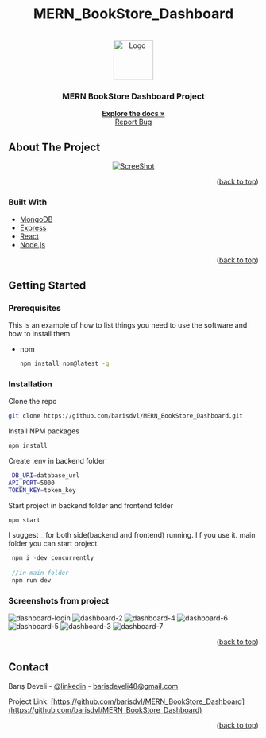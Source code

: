 <div align="center">

# MERN_BookStore_Dashboard
  </div>
  <div id="top"></div>
<!--
*** Thanks for checking out the Best-README-Template. If you have a suggestion
*** that would make this better, please fork the repo and create a pull request
*** or simply open an issue with the tag "enhancement".
*** Don't forget to give the project a star!
*** Thanks again! Now go create something AMAZING! :D
-->

<!-- PROJECT LOGO -->
<br />
<div align="center">
  <a href="https://github.com/barisdvl/MERN_BookStore_Dashboard">
    <img src="https://i.ibb.co/HhxBRVv/logo.png" alt="Logo" width="80" height="80">
  </a>

<h3 align="center">MERN BookStore Dashboard Project</h3>

  <p align="center">   
    <a href="https://github.com/barisdvl/MERN_BookStore_Dashboard"><strong>Explore the docs »</strong></a>
    <br />
    <a href="barisdeveli48@gmail.com">Report Bug</a>
  </p>
</div>


<!-- ABOUT THE PROJECT -->
## About The Project
<div align="center">
  <a href="https://github.com/barisdvl/MERN_BookStore_Dashboard">
     <img src="https://user-images.githubusercontent.com/62984011/151654107-4dbb5ae3-8dfa-4bd0-aa2c-a4ba2d54e779.png" alt="ScreeShot">
  </a>  
</div>
 
<p align="right">(<a href="#top">back to top</a>)</p>


### Built With

* [MongoDB](https://www.mongodb.com/)
* [Express](https://expressjs.com/)
* [React](https://reactjs.org/)
* [Node.js](https://nodejs.org/)

<p align="right">(<a href="#top">back to top</a>)</p>



<!-- GETTING STARTED -->
## Getting Started

### Prerequisites

This is an example of how to list things you need to use the software and how to install them.
* npm
  ```sh
  npm install npm@latest -g
  ```

### Installation

Clone the repo
   ```sh
   git clone https://github.com/barisdvl/MERN_BookStore_Dashboard.git
   ```
Install NPM packages
   ```sh
   npm install
   ```
Create .env in backend folder
  ```sh
   DB_URI=database_url
  API_PORT=5000
  TOKEN_KEY=token_key
   ```
Start project in backend folder and frontend folder
   ```js
   npm start
   ```
I suggest _ for both side(backend and frontend) running. I f you use it. main folder you can start project 
  ```js
   npm i -dev concurrently
   
   //in main folder
   npm run dev
   ```
### Screenshots from project
![dashboard-login](https://user-images.githubusercontent.com/62984011/151654626-44a394f8-5814-43b3-81ee-693adbcf6942.png)
![dashboard-2](https://user-images.githubusercontent.com/62984011/151654624-3aba733d-70f3-4885-bd10-161db21cc091.png)
![dashboard-4](https://user-images.githubusercontent.com/62984011/151654622-f9afb400-8a2a-47e4-9907-1fe8ae02fd87.png)
![dashboard-6](https://user-images.githubusercontent.com/62984011/151654620-e6d08667-d658-46b3-b69c-a1940e0bfb6c.png)
![dashboard-5](https://user-images.githubusercontent.com/62984011/151654790-edd741d0-247e-4148-b5b4-927874b72644.png)
![dashboard-3](https://user-images.githubusercontent.com/62984011/151654623-ad74b1f5-e0cf-4032-89b3-700a134a76c6.png)
![dashboard-7](https://user-images.githubusercontent.com/62984011/151654619-7d27f31c-6ea0-457e-a218-6db75b0ebb8c.png)





<p align="right">(<a href="#top">back to top</a>)</p>

<!-- CONTACT -->
## Contact

Barış Develi - [@linkedin](https://www.linkedin.com/in/barisdeveli/) - barisdeveli48@gmail.com

Project Link: [https://github.com/barisdvl/MERN_BookStore_Dashboard](https://github.com/barisdvl/MERN_BookStore_Dashboard)

<p align="right">(<a href="#top">back to top</a>)</p>
